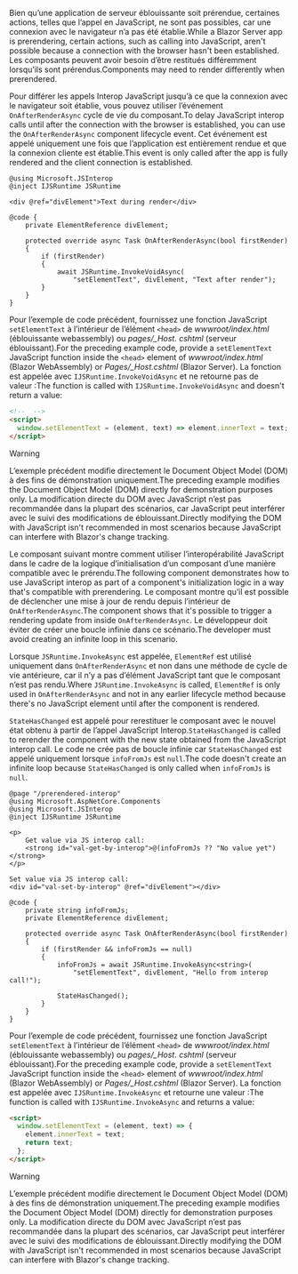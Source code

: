 <span data-ttu-id="e227d-101">Bien qu’une application de serveur éblouissante soit prérendue, certaines actions, telles que l’appel en JavaScript, ne sont pas possibles, car une connexion avec le navigateur n’a pas été établie.</span><span class="sxs-lookup"><span data-stu-id="e227d-101">While a Blazor Server app is prerendering, certain actions, such as calling into JavaScript, aren't possible because a connection with the browser hasn't been established.</span></span> <span data-ttu-id="e227d-102">Les composants peuvent avoir besoin d’être restitués différemment lorsqu’ils sont prérendus.</span><span class="sxs-lookup"><span data-stu-id="e227d-102">Components may need to render differently when prerendered.</span></span>

<span data-ttu-id="e227d-103">Pour différer les appels Interop JavaScript jusqu’à ce que la connexion avec le navigateur soit établie, vous pouvez utiliser l’événement `OnAfterRenderAsync` cycle de vie du composant.</span><span class="sxs-lookup"><span data-stu-id="e227d-103">To delay JavaScript interop calls until after the connection with the browser is established, you can use the `OnAfterRenderAsync` component lifecycle event.</span></span> <span data-ttu-id="e227d-104">Cet événement est appelé uniquement une fois que l’application est entièrement rendue et que la connexion cliente est établie.</span><span class="sxs-lookup"><span data-stu-id="e227d-104">This event is only called after the app is fully rendered and the client connection is established.</span></span>

```cshtml
@using Microsoft.JSInterop
@inject IJSRuntime JSRuntime

<div @ref="divElement">Text during render</div>

@code {
    private ElementReference divElement;

    protected override async Task OnAfterRenderAsync(bool firstRender)
    {
        if (firstRender)
        {
            await JSRuntime.InvokeVoidAsync(
                "setElementText", divElement, "Text after render");
        }
    }
}
```

<span data-ttu-id="e227d-105">Pour l’exemple de code précédent, fournissez une fonction JavaScript `setElementText` à l’intérieur de l’élément `<head>` de *wwwroot/index.html* (éblouissante webassembly) ou *pages/_Host. cshtml* (serveur éblouissant).</span><span class="sxs-lookup"><span data-stu-id="e227d-105">For the preceding example code, provide a `setElementText` JavaScript function inside the `<head>` element of *wwwroot/index.html* (Blazor WebAssembly) or *Pages/_Host.cshtml* (Blazor Server).</span></span> <span data-ttu-id="e227d-106">La fonction est appelée avec `IJSRuntime.InvokeVoidAsync` et ne retourne pas de valeur :</span><span class="sxs-lookup"><span data-stu-id="e227d-106">The function is called with `IJSRuntime.InvokeVoidAsync` and doesn't return a value:</span></span>

```html
<!--  -->
<script>
  window.setElementText = (element, text) => element.innerText = text;
</script>
```

> [!WARNING]
> <span data-ttu-id="e227d-107">L’exemple précédent modifie directement le Document Object Model (DOM) à des fins de démonstration uniquement.</span><span class="sxs-lookup"><span data-stu-id="e227d-107">The preceding example modifies the Document Object Model (DOM) directly for demonstration purposes only.</span></span> <span data-ttu-id="e227d-108">La modification directe du DOM avec JavaScript n’est pas recommandée dans la plupart des scénarios, car JavaScript peut interférer avec le suivi des modifications de éblouissant.</span><span class="sxs-lookup"><span data-stu-id="e227d-108">Directly modifying the DOM with JavaScript isn't recommended in most scenarios because JavaScript can interfere with Blazor's change tracking.</span></span>

<span data-ttu-id="e227d-109">Le composant suivant montre comment utiliser l’interopérabilité JavaScript dans le cadre de la logique d’initialisation d’un composant d’une manière compatible avec le prérendu.</span><span class="sxs-lookup"><span data-stu-id="e227d-109">The following component demonstrates how to use JavaScript interop as part of a component's initialization logic in a way that's compatible with prerendering.</span></span> <span data-ttu-id="e227d-110">Le composant montre qu’il est possible de déclencher une mise à jour de rendu depuis l’intérieur de `OnAfterRenderAsync`.</span><span class="sxs-lookup"><span data-stu-id="e227d-110">The component shows that it's possible to trigger a rendering update from inside `OnAfterRenderAsync`.</span></span> <span data-ttu-id="e227d-111">Le développeur doit éviter de créer une boucle infinie dans ce scénario.</span><span class="sxs-lookup"><span data-stu-id="e227d-111">The developer must avoid creating an infinite loop in this scenario.</span></span>

<span data-ttu-id="e227d-112">Lorsque `JSRuntime.InvokeAsync` est appelée, `ElementRef` est utilisé uniquement dans `OnAfterRenderAsync` et non dans une méthode de cycle de vie antérieure, car il n’y a pas d’élément JavaScript tant que le composant n’est pas rendu.</span><span class="sxs-lookup"><span data-stu-id="e227d-112">Where `JSRuntime.InvokeAsync` is called, `ElementRef` is only used in `OnAfterRenderAsync` and not in any earlier lifecycle method because there's no JavaScript element until after the component is rendered.</span></span>

<span data-ttu-id="e227d-113">`StateHasChanged` est appelé pour rerestituer le composant avec le nouvel état obtenu à partir de l’appel JavaScript Interop.</span><span class="sxs-lookup"><span data-stu-id="e227d-113">`StateHasChanged` is called to rerender the component with the new state obtained from the JavaScript interop call.</span></span> <span data-ttu-id="e227d-114">Le code ne crée pas de boucle infinie car `StateHasChanged` est appelé uniquement lorsque `infoFromJs` est `null`.</span><span class="sxs-lookup"><span data-stu-id="e227d-114">The code doesn't create an infinite loop because `StateHasChanged` is only called when `infoFromJs` is `null`.</span></span>

```cshtml
@page "/prerendered-interop"
@using Microsoft.AspNetCore.Components
@using Microsoft.JSInterop
@inject IJSRuntime JSRuntime

<p>
    Get value via JS interop call:
    <strong id="val-get-by-interop">@(infoFromJs ?? "No value yet")</strong>
</p>

Set value via JS interop call:
<div id="val-set-by-interop" @ref="divElement"></div>

@code {
    private string infoFromJs;
    private ElementReference divElement;

    protected override async Task OnAfterRenderAsync(bool firstRender)
    {
        if (firstRender && infoFromJs == null)
        {
            infoFromJs = await JSRuntime.InvokeAsync<string>(
                "setElementText", divElement, "Hello from interop call!");

            StateHasChanged();
        }
    }
}
```

<span data-ttu-id="e227d-115">Pour l’exemple de code précédent, fournissez une fonction JavaScript `setElementText` à l’intérieur de l’élément `<head>` de *wwwroot/index.html* (éblouissante webassembly) ou *pages/_Host. cshtml* (serveur éblouissant).</span><span class="sxs-lookup"><span data-stu-id="e227d-115">For the preceding example code, provide a `setElementText` JavaScript function inside the `<head>` element of *wwwroot/index.html* (Blazor WebAssembly) or *Pages/_Host.cshtml* (Blazor Server).</span></span> <span data-ttu-id="e227d-116">La fonction est appelée avec `IJSRuntime.InvokeAsync` et retourne une valeur :</span><span class="sxs-lookup"><span data-stu-id="e227d-116">The function is called with `IJSRuntime.InvokeAsync` and returns a value:</span></span>

```html
<script>
  window.setElementText = (element, text) => {
    element.innerText = text;
    return text;
  };
</script>
```

> [!WARNING]
> <span data-ttu-id="e227d-117">L’exemple précédent modifie directement le Document Object Model (DOM) à des fins de démonstration uniquement.</span><span class="sxs-lookup"><span data-stu-id="e227d-117">The preceding example modifies the Document Object Model (DOM) directly for demonstration purposes only.</span></span> <span data-ttu-id="e227d-118">La modification directe du DOM avec JavaScript n’est pas recommandée dans la plupart des scénarios, car JavaScript peut interférer avec le suivi des modifications de éblouissant.</span><span class="sxs-lookup"><span data-stu-id="e227d-118">Directly modifying the DOM with JavaScript isn't recommended in most scenarios because JavaScript can interfere with Blazor's change tracking.</span></span>
